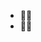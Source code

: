- 🎏🎐
- 🎠🎡

<!---
Reminiscentia/Reminiscentia is a ✨ special ✨ repository because its `README.md` (this file) appears on your GitHub profile.
You can click the Preview link to take a look at your changes.
--->
